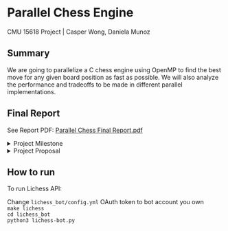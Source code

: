 # Parallel Chess Engine
CMU 15618 Project | Casper Wong, Daniela Munoz
## Summary
We are going to parallelize a C chess engine using OpenMP to find the best move for any given board position as fast as possible. We will also analyze the performance and tradeoffs to be made in different parallel implementations.

## Final Report
See Report PDF:
[Parallel Chess Final Report.pdf](https://github.com/CasperWong-jpg/ParallelChess/files/13679614/Parallel.Chess.Final.Report.pdf)

<details>
  <summary>Project Milestone</summary>
  
  ## Updated Schedule
  
  | Dates            | Name       | Submit the proposal and research topic                                                                                  |
  |------------------|------------| ------------------------------------------------------------------------------------------------------------------------|
  | 12/4 - 12/6      | Daniela    | Young Brothers Wait Concept Implementation                                                                              |
  | 12/4 - 12/9      | Casper     | Lazy SMP Implementation (Dani may help since this is more involved than Young Brother Wait Concept)                     |
  | 12/10 - 12/12    | Daniela    | Creating graphs to show changes in number of nodes visited and speedup based on number of processors and implementation |
  | 12/10 - 12/12    | Casper     | Estimate ELO of the chess engine or another method (ie. increase in depth parallelized engine can think)                |
  | 12/2 - 12/4      | Both       | Complete final report                                                                                                   |

  ## Milestone report
  At this point, we have completed the sequential and naive parallel implementations of our chess engine. After creating the sequential version and before implementing the naive parallelism, we created a profiling script that would allow us to ensure that the engine is in fact picking the best move. We do this by taking 16 different chess boards from various openings, middlegames, and endgames, and ensuring that the move the engine picks for that board is optimal. We also track the time it takes to pick a move and how many nodes are visited. This allows us to better understand the tradeoffs of our parallel programs.

For the naive parallel implementation, we simply parallelize the outermost loop in the function that picks the best move. The workers share the work of looping through every possible move to evaluate a score based on the mini-max function going through future states of that board. We do not parallelize the mini-max function in further depth yet. 

So far, we have seen the following improvements (time table on the left, speedup table on the right):
  <img width="382" alt="Screenshot 2023-12-03 at 4 06 32 PM" src="https://github.com/CasperWong-jpg/ParallelChess/assets/58316207/9dbe51fc-b3ee-410c-9be6-47d54a628d26">
<img width="387" alt="Screenshot 2023-12-03 at 4 06 56 PM" src="https://github.com/CasperWong-jpg/ParallelChess/assets/58316207/77e813c0-25e4-453b-8eaf-80a94b0fd404">


  Average speedups
  1core(s)    1.000000
  2core(s)    1.882944
  4core(s)    3.151937
  8core(s)    4.263526
  
  We believe that we are well on track to complete the deliverables stated in our proposal. We are already seeing an average of a little over 2x speedup with 4 processors on the naive implementation, which is on par with others’ work and was part of our “hope to achieve” section. However, we can see that the speedup does not scale well as we further increase core count to 8 and more cores, which we hope to focus on.
  
  We plan on completing 1-2 more involved parallelized implementations of our engine to see if we can increase the speedup at all and better understand some trade offs of different methods. Specifically, we are looking to implement Young Brother’s Wait Concept and Lazy SMP, but there is a chance that we will not successfully complete both since they are rather involved.
  
  Also, we have not yet found the ELO of our implementation, but still hope to estimate this by putting our engine against others with differing ratings and documenting how often it wins. 
  
  During the poster session, we will have a demo that shows our engine playing against others of different ratings and allow people to play against our engine as well. We may also include graphs if we find interesting results between the different parallel versions or by using different numbers of processors.


  
</details>

<details>
  <summary>Project Proposal</summary>
  
  ## Background
  It is estimated there are between 10^111 and 10^123 chess board positions, including illegal moves. Without illegal moves, this number drops to 10^40. This is still quite a large number, so it is not possible for a chess engine to analyze all possible positions. For example, Stockfish 8, one of the most advanced chess engines, is only able to think up to 22 moves ahead in 1 second, and it takes exponentially longer to think another move ahead. Given that a typical chess game is 10 or 30 minutes, we cannot afford to spend more than seconds to think about each move.
  
  Typically, chess engines are implemented using Minimax, a tree algorithm where new board positions are generated by making different moves. We can generate positions up to a certain depth of moves and use different heuristics to give each move an estimated score to then choose the best one. 
  
  Generating all possible moves and determining which is the best one takes a long time sequentially. So, there is a lot of potential for parallelism as the simulations for each move are independent of each other. 
  
  ## The Challenge
  Alpha-beta pruning is commonly used to make Minimax significantly faster, where large portions of the game tree can be avoided if a better move has already been found. 
  
  We plan on using alpha-beta pruning to optimize this algorithm, however this introduces a lot of workload imbalance. Each time a branch is cut and the algorithm decides to no longer consider any of its descendents, that process will idle while waiting for the other threads to complete creating their game tree. So, we need to find a way to balance and share workloads such that threads do not idle unnecessarily. 
  
  Another challenge we see ourselves facing is the communication between threads. Each turn, the Chess engine is considering over a million possible moves (thinking 5 moves ahead). We need to ensure that we do not perform redundant computations between threads, and that each thread is able to communicate with one another about the best move they can achieve. 
  
  ## Resources
  One of the group partners has previously built a chess engine in Python and is attempting to port it to C. If we are unable to do so while staying on schedule, we plan on using an existing chess engine built in C, such as TSCP or Ethereal. 
  
  We will be using this [Master’s paper](https://www.duo.uio.no/bitstream/handle/10852/53769/master.pdf) as a reference and benchmark for our own program. 
  
  We also plan on using the Lichess API to create the live demo and get ELO rankings for our versions. 
  
  ## Goals and Deliverables
  ### Plan to Achieve
  In the research paper that we studied, Østensen was been able to achieve about a 2x speedup with 4 processors, so we also plan to achieve at least a 2x speedup with up to 8 processors. We hope that this enables our Chess Engine to think one further move ahead without a significant time increase.
  
  We also plan on profiling and generating graphs with useful information about the tradeoffs between the number of processors, implementation method (ie. scheduling type), and speedup. 
  
  ### Hope to Achieve
  We hope to achieve a 2x speedup or greater on 4 processors to be on par with others’ work. We also hope to increase the ELO by 100-200 from the sequential to the parallel version.
  
  ### Showcase
  We plan on developing a live demo by hooking it up to the Lichess bot API for people to play against! This can also be used to evaluate the final ELO of the chess engine. 
  
  ## Platform Choice
  We will be using C as our programming language since many of the leading Chess engines are created in this language. We plan on using OpenMP because it allows us to split up work among cores easily using the fork-join model. 
  
  Finally, we will be running this program on regular laptops, such as Macbook Pro with 8 cores or the GHC computers, since we would like to host the Chess Engine locally. 
  
  ## Schedule
  | Week 1 11/12 - 11/18 | Submit the proposal and research topic                                                                       |
  |----------------------|--------------------------------------------------------------------------------------------------------------|
  | Week 2 11/19 - 11/25 | Build sequential implementation Perform timing and performance profiling                                     |
  | Week 3 11/26 - 12/2  | Develop a naive parallel implementation, Complete and submit milestone report                                |
  | Week 4 12/3 - 12/9   | Optimize parallel implementations – explore various OpenMP methods  Perform timing and performance profiling |
  | Week 5 12/10 - 12/14 | Complete final parallel implementation, Complete and submit the final report                                 |
</details>

## How to run
To run Lichess API:

Change `lichess_bot/config.yml` OAuth token to bot account you own\
`make lichess` \
`cd lichess_bot` \
`python3 lichess-bot.py`
